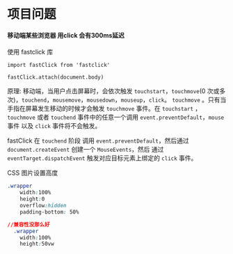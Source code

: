 # 项目问题

#### 移动端某些浏览器 用click 会有300ms延迟

使用 fastclick 库

```
import fastClick from 'fastclick'

fastClick.attach(document.body)
```

原理:  移动端，当用户点击屏幕时，会依次触发 `touchstart`，`touchmove`(0 次或多次)，`touchend`，`mousemove`，`mousedown`，`mouseup`，`click`。 `touchmove` 。只有当手指在屏幕发生移动的时候才会触发 `touchmove` 事件。在 `touchstart` ，`touchmove` 或者 `touchend` 事件中的任意一个调用 `event.preventDefault`，`mouse` 事件 以及 `click` 事件将不会触发。

fastClick 在 `touchend` 阶段 调用 `event.preventDefault`，然后通过 `document.createEvent` 创建一个 `MouseEvents`，然后 通过 `eventTarget.dispatchEvent` 触发对应目标元素上绑定的 `click` 事件。



CSS 图片设置高度

```css
.wrapper
    width:100%
    height:0
    overflow:hidden
    padding-bottom: 50%

//兼容性没那么好
  .wrapper
    width:100%
    height:50vw
```

